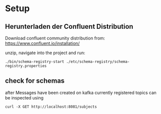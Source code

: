 # Setup

## Herunterladen der Confluent Distribution

Download confluent community distribution from:
https://www.confluent.io/installation/


unzip, navigate into the project and run:

    ./bin/schema-registry-start ./etc/schema-registry/schema-registry.properties



## check for schemas

after Messages have been created on kafka currently registered topics can be inspected using

    curl -X GET http://localhost:8081/subjects